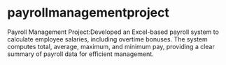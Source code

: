 # payrollmanagementproject
Payroll Management Project:Developed an Excel-based payroll system to calculate employee salaries, including overtime bonuses. The system computes total, average, maximum, and minimum pay, providing a clear summary of payroll data for efficient management.
